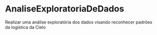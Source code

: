 # AnaliseExploratoriaDeDados
Realizar uma análise exploratória dos dados visando reconhecer padrões da  logística da Cielo
